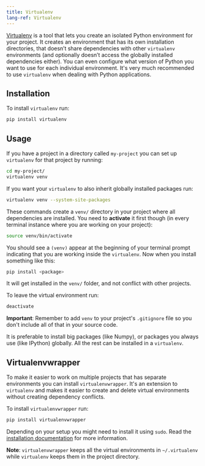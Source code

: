 ```yaml
---
title: Virtualenv
lang-ref: Virtualenv
---
```



[Virtualenv](http://www.virtualenv.org/) is a tool that lets you create an
isolated Python environment for your project. It creates an environment that
has its own installation directories, that doesn’t share dependencies with
other `virtualenv` environments (and optionally doesn’t access the globally
installed dependencies either). You can even configure what version of Python
you want to use for each individual environment. It's very much recommended to
use `virtualenv` when dealing with Python applications.

## Installation

To install `virtualenv` run:

```sh
pip install virtualenv
```

## Usage

If you have a project in a directory called `my-project` you can set up
`virtualenv` for that project by running:

```sh
cd my-project/
virtualenv venv
```

If you want your `virtualenv` to also inherit globally installed packages run:

```sh
virtualenv venv --system-site-packages
```

These commands create a `venv/` directory in your project where all
dependencies are installed. You need to **activate** it first though (in every
terminal instance where you are working on your project):

```sh
source venv/bin/activate
```

You should see a `(venv)` appear at the beginning of your terminal prompt
indicating that you are working inside the `virtualenv`. Now when you install
something like this:

```sh
pip install <package>
```

It will get installed in the `venv/` folder, and not conflict with other
projects.

To leave the virtual environment run:

```sh
deactivate
```

**Important**: Remember to add `venv` to your project's `.gitignore` file so
you don't include all of that in your source code.

It is preferable to install big packages (like Numpy), or packages you always
use (like IPython) globally. All the rest can be installed in a `virtualenv`.

## Virtualenvwrapper

To make it easier to work on multiple projects that has separate environments
you can install `virtualenvwrapper`. It's an extension to `virtualenv` and
makes it easier to create and delete virtual environments without creating
dependency conflicts.

To install `virtualenvwrapper` run:

```sh
pip install virtualenvwrapper
```

Depending on your setup you might need to install it using `sudo`. Read the
[installation
documentation](https://virtualenvwrapper.readthedocs.io/en/latest/install.html)
for more information.

**Note**: `virtualenvwrapper` keeps all the virtual environments in
`~/.virtualenv` while `virtualenv` keeps them in the project directory.

